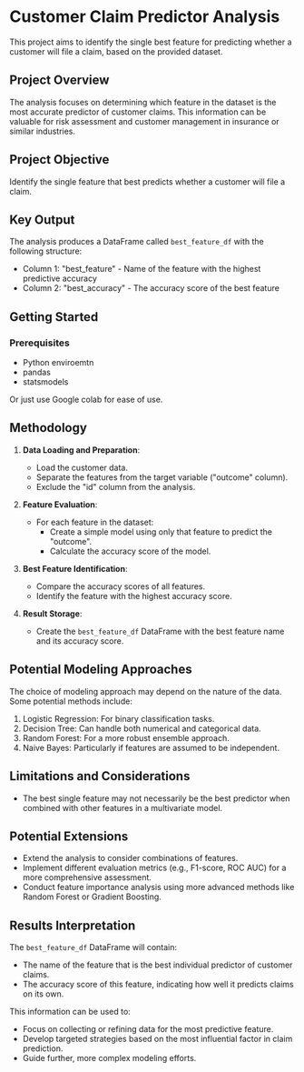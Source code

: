 # Customer Claim Predictor Analysis

This project aims to identify the single best feature for predicting whether a customer will file a claim, based on the provided dataset.

## Project Overview

The analysis focuses on determining which feature in the dataset is the most accurate predictor of customer claims. This information can be valuable for risk assessment and customer management in insurance or similar industries.

## Project Objective

Identify the single feature that best predicts whether a customer will file a claim.

## Key Output

The analysis produces a DataFrame called `best_feature_df` with the following structure:

- Column 1: "best_feature" - Name of the feature with the highest predictive accuracy
- Column 2: "best_accuracy" - The accuracy score of the best feature

## Getting Started

### Prerequisites

- Python enviroemtn
- pandas
- statsmodels

Or just use Google colab for ease of use.

## Methodology

1. **Data Loading and Preparation**: 
   - Load the customer data.
   - Separate the features from the target variable ("outcome" column).
   - Exclude the "id" column from the analysis.

2. **Feature Evaluation**:
   - For each feature in the dataset:
     - Create a simple model using only that feature to predict the "outcome".
     - Calculate the accuracy score of the model.

3. **Best Feature Identification**:
   - Compare the accuracy scores of all features.
   - Identify the feature with the highest accuracy score.

4. **Result Storage**:
   - Create the `best_feature_df` DataFrame with the best feature name and its accuracy score.

## Potential Modeling Approaches

The choice of modeling approach may depend on the nature of the data. Some potential methods include:

1. Logistic Regression: For binary classification tasks.
2. Decision Tree: Can handle both numerical and categorical data.
3. Random Forest: For a more robust ensemble approach.
4. Naive Bayes: Particularly if features are assumed to be independent.

## Limitations and Considerations

- The best single feature may not necessarily be the best predictor when combined with other features in a multivariate model.

## Potential Extensions

- Extend the analysis to consider combinations of features.
- Implement different evaluation metrics (e.g., F1-score, ROC AUC) for a more comprehensive assessment.
- Conduct feature importance analysis using more advanced methods like Random Forest or Gradient Boosting.

## Results Interpretation

The `best_feature_df` DataFrame will contain:
- The name of the feature that is the best individual predictor of customer claims.
- The accuracy score of this feature, indicating how well it predicts claims on its own.

This information can be used to:
- Focus on collecting or refining data for the most predictive feature.
- Develop targeted strategies based on the most influential factor in claim prediction.
- Guide further, more complex modeling efforts.